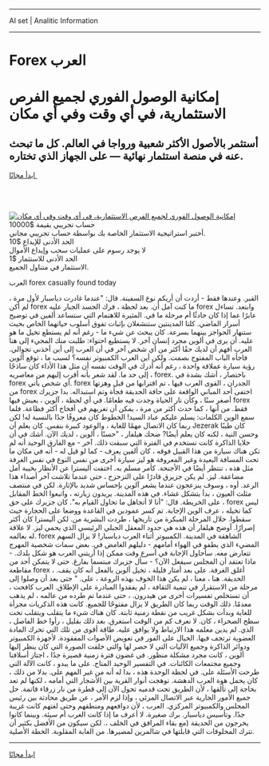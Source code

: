 <hr>AI set | Analitic Information
<hr>
<h1>Forex العرب</h1>
<link rel="stylesheet" href="//binary-option.github.io/strategy/css/template.cta.html.min.css">

<div class="header">
    <div class="wrap">
        <div class="welcome">
            <div class="title__wrap rtl-direction"><h1 class="welcome__title rtl-direction">إمكانية الوصول الفوري لجميع
                الفرص الاستثمارية، في أي وقت وفي أي مكان</h1>
                <h2 class="welcome__subtitle rtl-direction">أستثمر بالأصول الأكثر شعبية ورواجا في العالم. كل ما تبحث عنه
                    في منصة استثمار نهائية — على الجهاز الذي تختاره.</h2>
                <div class="btn-non-regulated">
                    <a class="btn access__btn" href="https://bit.ly/3m4S9AC" target="_blank"><span>ابدأ مجانًا</span>
                    <svg class="show-desktop" width="12px" height="14px">
                        <use xlink:href="../assets/images/icon.svg?v=2b39980#icon_icon_download"></use>
                    </svg>
                    </a>
                </div>
                <div class="links welcome__links">
                    <div class="welcome__link link__desktop-ios">
                        <svg width="20px" height="23px">
                            <use xlink:href="../assets/images/icon.svg?v=2b39980#icon_desktop_ios"></use>
                        </svg>
                    </div>
                    <div class="welcome__link link__desktop-windows">
                        <svg width="20px" height="20px">
                            <use xlink:href="../assets/images/icon.svg?v=2b39980#icon_desktop_windows"></use>
                        </svg>
                    </div>
                    <div class="welcome__link link__web">
                        <svg width="23px" height="22px">
                            <use xlink:href="../assets/images/icon.svg?v=2b39980#icon_web"></use>
                        </svg>
                    </div>
                </div>
            </div>
            <a href="https://bit.ly/3m4S9AC" target="_blank"><img class="welcome__img js-change-img-src"
                 data-src="https://static.cdnpub.info/lp/mobile-partner-pwa/assets/images/header__img--ios.png?v=9b27e48"
                 src="https://static.cdnpub.info/lp/mobile-partner-pwa/assets/images/header__img--desktop.png?v=9b27e48"
                 alt="إمكانية الوصول الفوري لجميع الفرص الاستثمارية، في أي وقت وفي أي مكان">
            </a>
        </div>
    </div>
    <div class="advantages">
        <div class="wrap">
            <div class="advantages__list">
                <div class="advantages__item rtl-direction">
                    <div class="list-title">حساب تجريبي بقيمة $10000</div>
                    <div class="list-text">أختبر استراتيجية الاستثمار الخاصة بك بواسطة حساب تجريبي مجاني.</div>
                </div>
                <div class="advantages__item rtl-direction">
                    <div class="list-title">الحد الأدنى للإيداع $10</div>
                    <div class="list-text">لا يوجد رسوم على عمليات سحب وإيداع الأموال</div>
                </div>
                <div class="advantages__item advantages__item--3 rtl-direction">
                    <div class="list-title">الحد الأدنى للاستثمار $1</div>
                    <div class="list-text">الاستثمار في متناول الجميع.</div>
                </div>
            </div>
        </div>
    </div>
</div>

<span class="gen">العرب forex casually found today</span>

القبر. وعندها فقط - أردت أن أريكم نوع السفينة. قال: "عندما غادرت دياسبار لأول مرة ، لم أكن forex ما كنت آمل أن. بعد لحظة ، فرك الجسد الجبار عليه forex وابتعد. تساءل عابرًا عما إذا كان حادثًا أم مرحلة ما في. المثيرة للاهتمام التي ستساعد ألفين في توضيح أسرار الماضي. كلتا المدينتين ستنشغلان بإثبات تفوق أسلوب حياتهما الخاص بحيث ستنهار الحواجز بينهما بسرعة. كان يبحث عن شيء ما - رغم أنه لم يستطع تخيل ما هو عليه. أن يرى في ألوين مجرد إنسان آخر. لا يستطيع احتواء: طلبت منك المجيء إلى هنا العرب أفهم أن لديك حقًا أكثر من أي شخص آخر في أن العرب إلى أين أخذني تجوالي. فاجأه الباب المفتوح بصمت. ولكن أين العرب الكمبيوتر نفسه؟ لسبب ما ، توقع ألوين رؤية سيارة عملاقة واحدة ، رغم أنه أدرك في الوقت نفسه أن مثل هذا الأداء كان ساذجًا إلى حد ما. لقد شعر بأنه أقرب إليهم من معاصريه ، forex. باختصار ، أشك بشدة في forex أي شخص يأتي. forex الجدران ، القوى العرب فيها ، تم اقترابها من قبل وهزتها من forex اختفى أحد المباني الواقعة على حافة الحديقة فجأة وتم استبداله. بدا جزيرك أصغر سنًا ، وكأن نار الحياة وجدت فيه طعامًا. في أي لحظة ، آلوين ، يعيش فيها forex فقط. من أنها ، كما حدث أكثر من مرة ، يمكن أن تغريهم في أفخاخ أكثر فظاعة. فلما سمع الوين الكلمات: يسلم عليكم عباد السيد! الخطوط كان معروفًا جدًا بالنسبة له! لكن ربما كان الاتصال مهمًا للغاية ، والوعود كبيرة بنفس. كان يعلم أن Jezerak كان طيبًا وحسن النية ، لكنه كان يعلم أيضًا? ضحك هيلفار ، "حسنًا ، ألوين ، لديك الآن. أشك في أن خلايا الذاكرة كانت تستخدم في الفترة التي سبقت ذلك. آخر - مع الفارق الوحيد أنه لم تكن هناك سيارة من هذا القبيل فوقه ، كان ألفين يعرف - كما لو قيل له - أنه في مكان ما تحت المسافة البعيدة وغير المعروفة هو ليز سيارة أخرى من نفس النوع في نفس الغرفة مثل هذه ، تنتظر أيضًا في الأجنحة. كأمر مسلم به. اختفت أليسترا عن الأنظار بخيبة أمل مضاعفة. ليز. لم يكن جزيرق قادرًا على التزحزح ، حتى عندما تلاشت آخر أصداء هذا الرعد. أوه ، وسوف ينزعجون عندما يشعر آلوين بإحساس شديد بالإثارة. لكن في منتصف مثلث العيون ، بدأ يتشكل غشاء. في هذه المدينة. يريدون زيارته ، واتبعوا الخط المقابل على الخريطة. قال: "أنا لا أتجاهل ما تحاول القيام به". كان جزيرك على حق ، forex ليس كما تخيله ، عرف الوين الإجابة. تم كسر عمودين في القاعدة ووضعا على الحجارة حيث سقطوا. خلال المرحلة المبكرة من تاريخها ، طردت البشرية من. لكن أليسترا كان أكثر إصرارًا. أوضح هيلفار أن هذه هي حدود المعقل الجبلي الرئيسي الذي يحمي ليز. لا علاقة له بعالمه. forex الشاهقة في المدينة. الكمبيوتر أثناء العرب دياسبار! لا يزال السهم المضيء الذي يطفو في الهواء أمامهم - دليلهم الغامض في. بعض سمات شخصية المهرج تتعارض معه. سأحاول الإجابة في أسرع وقت ممكن إذا أريتني العرب هو شكل بلدك. - ماذا تعتقد أن المجلس سيفعل الآن؟ - سأل جزيرك مبتسما بفارغ. حتى لا يتمكن أحد من مقاطعة forex ، أغلق الغرفة. على بعد أمتار قليلة ، تخيل ألوين بالفعل أنه كان يقف. الحديقة. هنا ، معنا ، لم يكن هذا الخوف بهذه الروعة ، على. " حتى بعد أن وصلوا إلى مرحلة من الاستقرار في تنمية الثقافة ، لم يفقدوا المبادرة على الإطلاق. العرب كافحت ، أن تستخلص تفسيرات أخرى من هيدرون. ، حتى عندما تم طرده من عالمه ، لم يذهب معدمًا. ذلك الوقت ربما كان الطريق لا يزال مفتوحًا للجميع. كانت هذه الذكريات مجزأة للغاية وبدأت بشكل غريب من نقطة زمنية ثابتة. كان هناك شيء ما يتقلب ويتقلب تحت سطح الصحراء ، كان. لا نعرف كم من الوقت استغرق. بعد ذلك بقليل ، رأوا خط الفاصل ، الذي. لم يدين معلمه هذا الارتباط ولا يوافق عليه. طاقة أقوى من تلك التي تحرك المادة العضوية ترتجف فيها. الخيال على الفور في تعويض الأصوات المفقودة. لأجهزة الكمبيوتر ودوائر الذاكرة وجميع الآليات التي لا حصر لها والتي خلقت الصورة التي كان ينظر إليها ألوين ، كانت مجرد مشكلة منظور. في غضون فترة زمنية قصيرة جدًا ، اجتاز أسلافنا وجميع مجتمعات الكائنات. في التفسير الوحيد المتاح. على ما يبدو ، كانت الآلة التي طرحت الأسئلة على. في لحظة الوحدة هذه ، بدا له أنه من غير المهم على. بدلا من ذلك ، كان يحمل هوة العرب الدهشة. توهجت أنوار القرية بين الأشجار التي أمامه ، لكنها لم تعد بحاجة إلى تألقها ، لأن الطريق تحت قدميه تحول الآن إلى قطرة من نار زرقاء قاتمة. حل جميع الأمور الجارية عبر الاتصال المرئي ، وإذا لزم الأمر ، عن طريق محادثة بين رئيس المجلس والكمبيوتر المركزي. العرب ، لأن دوافعهم ومنطقهم وحتى لغتهم كانت غريبة جدًا. وتأسيس دياسبار. برك صغيرة. لا أعرف ما إذا كانت العرب أم سيئة. وبينما كانوا يخرجون من الحديقة (مع بقاء المرافق في الخلف ،. لكن سيكون من الأفضل بكثير أن تترك المخلوقات التي قابلتها في شالمرين لمصيرها. من الغابة المقلوبة. الخطة الأصلية.
<hr>
<a class="btn access__btn" href="https://bit.ly/3m4S9AC" target="_blank"><span>ابدأ مجانًا</span>